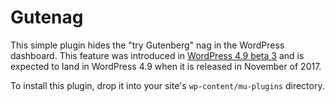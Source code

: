 # Gutenag

This simple plugin hides the "try Gutenberg" nag in the WordPress dashboard. This feature was introduced in [WordPress 4.9 beta 3](https://wordpress.org/news/2017/10/wordpress-4-9-beta-3/) and is expected to land in WordPress 4.9 when it is released in November of 2017.

To install this plugin, drop it into your site's `wp-content/mu-plugins` directory.
